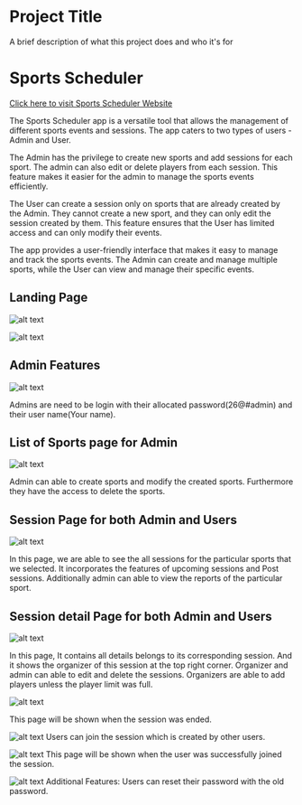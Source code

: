 
# Project Title

A brief description of what this project does and who it's for


# Sports Scheduler

[Click here to visit Sports Scheduler Website](https://sports-scheduler-nodejs.onrender.com/)

The Sports Scheduler app is a versatile tool that allows the management of different sports events and sessions. The app caters to two types of users - Admin and User.

The Admin has the privilege to create new sports and add sessions for each sport. The admin can also edit or delete players from each session. This feature makes it easier for the admin to manage the sports events efficiently.

The User can create a session only on sports that are already created by the Admin. They cannot create a new sport, and they can only edit the session created by them. This feature ensures that the User has limited access and can only modify their events.

The app provides a user-friendly interface that makes it easy to manage and track the sports events. The Admin can create and manage multiple sports, while the User can view and manage their specific events.

## Landing Page

![alt text](https://raw.githubusercontent.com/SEENIVASANIT/Sports_scheduler_nodejs/main/Screenshots/Screenshot%20(105).png)

![alt text](https://raw.githubusercontent.com/SEENIVASANIT/Sports_scheduler_nodejs/main/Screenshots/Screenshot%20(106).png)

## Admin Features

![alt text](https://raw.githubusercontent.com/SEENIVASANIT/Sports_scheduler_nodejs/main/Screenshots/Screenshot%20(113).png)

Admins are need to be login with their allocated password(26@#admin) and their user name(Your name).

## List of Sports page for Admin

![alt text](https://raw.githubusercontent.com/SEENIVASANIT/Sports_scheduler_nodejs/main/Screenshots/Screenshot%20(107).png)


Admin can able to create sports and modify the created sports. Furthermore they have the access to delete the sports.

## Session Page for both Admin and Users

![alt text](https://raw.githubusercontent.com/SEENIVASANIT/Sports_scheduler_nodejs/main/Screenshots/Screenshot%20(108).png)

In this page, we are able to see the all sessions for the particular sports that we selected. It incorporates the features of upcoming sessions and Post sessions. Additionally admin can able to view the reports of the particular sport.

## Session detail Page for both Admin and Users

![alt text](https://raw.githubusercontent.com/SEENIVASANIT/Sports_scheduler_nodejs/main/Screenshots/Screenshot%20(110).png)

In this page, It contains all details belongs to its corresponding session. And it shows the organizer of this session at the top right corner. Organizer and admin can able to edit and delete the sessions. Organizers are able to add players unless the player limit was full.

![alt text](https://raw.githubusercontent.com/SEENIVASANIT/Sports_scheduler_nodejs/main/Screenshots/Screenshot%20(115).png)

This page will be shown when the session was ended.


![alt text](https://raw.githubusercontent.com/SEENIVASANIT/Sports_scheduler_nodejs/main/Screenshots/Screenshot%20(111).png)
Users can join the session which is created by other users.


![alt text](https://raw.githubusercontent.com/SEENIVASANIT/Sports_scheduler_nodejs/main/Screenshots/Screenshot%20(112).png)
This page will be shown when the user was successfully joined the session.


![alt text](https://raw.githubusercontent.com/SEENIVASANIT/Sports_scheduler_nodejs/main/Screenshots/Screenshot%20(120).png)
Additional Features: Users can reset their password with the old password.



